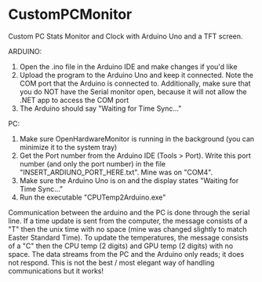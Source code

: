 # CustomPCMonitor
Custom PC Stats Monitor and Clock with Arduino Uno and a TFT screen. 

ARDUINO:
1. Open the .ino file in the Arduino IDE and make changes if you'd like
2. Upload the program to the Arduino Uno and keep it connected. Note the COM port that the Arduino is connected to. Additionally, make sure that you do NOT have the Serial monitor open, because it will not allow the .NET app to access the COM port
3. The Arduino should say "Waiting for Time Sync..."

PC:
1. Make sure OpenHardwareMonitor is running in the background (you can minimize it to the system tray)
2. Get the Port number from the Arduino IDE (Tools > Port). Write this port number (and only the port number) in the file "INSERT_ARDIUNO_PORT_HERE.txt". Mine was on "COM4".
3. Make sure the Arduino Uno is on and the display states "Waiting for Time Sync..."
4. Run the executable "CPUTemp2Arduino.exe"

Communication between the arduino and the PC is done through the serial line. If a time update is sent from the computer, the message consists of a "T" then the unix time with no space (mine was changed slightly to match Easter Standard Time). To update the temperatures, the message consists of a "C" then the CPU temp (2 digits) and GPU temp (2 digits) with no space. The data streams from the PC and the Arduino only reads; it does not respond. This is not the best / most elegant way of handling communications but it works!
